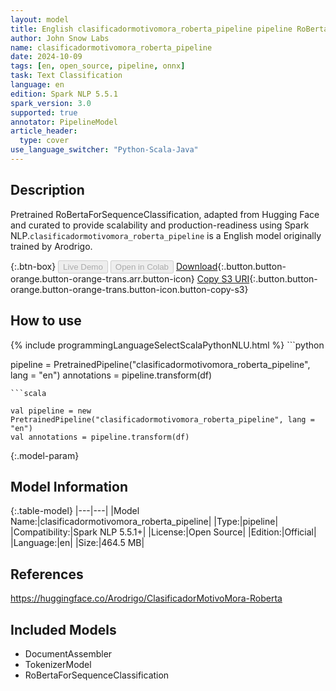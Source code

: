 ```yaml
---
layout: model
title: English clasificadormotivomora_roberta_pipeline pipeline RoBertaForSequenceClassification from Arodrigo
author: John Snow Labs
name: clasificadormotivomora_roberta_pipeline
date: 2024-10-09
tags: [en, open_source, pipeline, onnx]
task: Text Classification
language: en
edition: Spark NLP 5.5.1
spark_version: 3.0
supported: true
annotator: PipelineModel
article_header:
  type: cover
use_language_switcher: "Python-Scala-Java"
---
```


## Description

Pretrained RoBertaForSequenceClassification, adapted from Hugging Face and curated to provide scalability and production-readiness using Spark NLP.`clasificadormotivomora_roberta_pipeline` is a English model originally trained by Arodrigo.

{:.btn-box}
<button class="button button-orange" disabled>Live Demo</button>
<button class="button button-orange" disabled>Open in Colab</button>
[Download](https://s3.amazonaws.com/auxdata.johnsnowlabs.com/public/models/clasificadormotivomora_roberta_pipeline_en_5.5.1_3.0_1728468258339.zip){:.button.button-orange.button-orange-trans.arr.button-icon}
[Copy S3 URI](s3://auxdata.johnsnowlabs.com/public/models/clasificadormotivomora_roberta_pipeline_en_5.5.1_3.0_1728468258339.zip){:.button.button-orange.button-orange-trans.button-icon.button-copy-s3}

## How to use



<div class="tabs-box" markdown="1">
{% include programmingLanguageSelectScalaPythonNLU.html %}
```python

pipeline = PretrainedPipeline("clasificadormotivomora_roberta_pipeline", lang = "en")
annotations =  pipeline.transform(df)   

```
```scala

val pipeline = new PretrainedPipeline("clasificadormotivomora_roberta_pipeline", lang = "en")
val annotations = pipeline.transform(df)

```
</div>

{:.model-param}
## Model Information

{:.table-model}
|---|---|
|Model Name:|clasificadormotivomora_roberta_pipeline|
|Type:|pipeline|
|Compatibility:|Spark NLP 5.5.1+|
|License:|Open Source|
|Edition:|Official|
|Language:|en|
|Size:|464.5 MB|

## References

https://huggingface.co/Arodrigo/ClasificadorMotivoMora-Roberta

## Included Models

- DocumentAssembler
- TokenizerModel
- RoBertaForSequenceClassification